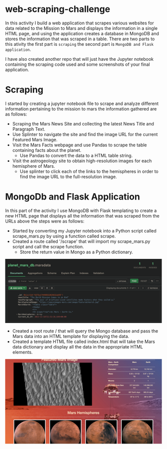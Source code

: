 # web-scraping-challenge

In this activity I build a web application that scrapes various websites for data related to the Mission to Mars and displays the information in a single HTML page, and using the application creates a database in MongoDB and stores the information that was scraped in a table. There are two parts to this ativity the first part is `scraping` the second part is `MongoDB and Flask application`.

I have also created another repo that will just have the Jupyter notebook containing the scraping code used and some screenshots of your final application.

# Scraping

I started by creating a jupyter notebook file to scrape and analyze different information pertaining to the mission to mars the information gathered are as follows:


* Scraping the Mars News Site and collecting the latest News Title and Paragraph Text. 
* Use Splinter to navigate the site and find the image URL for the current Featured Mars Image.
* Visit the Mars Facts webpage and use Pandas to scrape the table containing facts about the planet.
  * Use Pandas to convert the data to a HTML table string.
* Visit the astrogeology site to obtain high-resolution images for each hemisphere of Mars.
  * Use splinter to click each of the links to the hemispheres in order to find the image URL to the full-resolution image.
  
  
# MongoDb and Flask Application

In this part of the activity I use MongoDB with Flask templating to create a new HTML page that displays all the information that was scraped from the URLs above the steps were as follows:

* Started by converting my Jupyter notebook into a Python script called scrape_mars.py by using a function called scrape. 
* Created a route called '/scrape' that will import my scrape_mars.py script and call the scrape function.
  * Store the return value in Mongo as a Python dictionary.
  
![Alt text](missions_to_mars/screenshots/MongoDbScreenshot.jpg?raw=true "Title")

* Created a root route / that will query the Mongo database and pass the Mars data into an HTML template for displaying the data.
* Created a template HTML file called index.html that will take the Mars data dictionary and display all the data in the appropriate HTML elements. 

![Alt text](missions_to_mars/screenshots/indexpagescreenshot.jpg?raw=true "Title")

